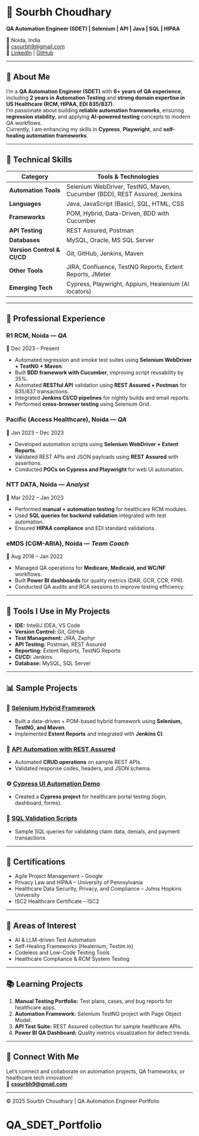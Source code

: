 # 💼 Sourbh Choudhary
**QA Automation Engineer (SDET) | Selenium | API | Java | SQL | HIPAA**

📍 Noida, India  
📧 csourbh9@gmail.com  
🔗 [LinkedIn](https://www.linkedin.com/in/sourbh-c/) | [GitHub](https://github.com/csourbh)

---

## 👋 About Me
I’m a **QA Automation Engineer (SDET)** with **6+ years of QA experience**, including **2 years in Automation Testing** and **strong domain expertise in US Healthcare (RCM, HIPAA, EDI 835/837)**.  
I’m passionate about building **reliable automation frameworks**, ensuring **regression stability**, and applying **AI-powered testing** concepts to modern QA workflows.  
Currently, I am enhancing my skills in **Cypress**, **Playwright**, and **self-healing automation frameworks**.

---

## 🧪 Technical Skills

| Category | Tools & Technologies |
|-----------|---------------------|
| **Automation Tools** | Selenium WebDriver, TestNG, Maven, Cucumber (BDD), REST Assured, Jenkins |
| **Languages** | Java, JavaScript (Basic), SQL, HTML, CSS |
| **Frameworks** | POM, Hybrid, Data-Driven, BDD with Cucumber |
| **API Testing** | REST Assured, Postman |
| **Databases** | MySQL, Oracle, MS SQL Server |
| **Version Control & CI/CD** | Git, GitHub, Jenkins, Maven |
| **Other Tools** | JIRA, Confluence, TestNG Reports, Extent Reports, JMeter |
| **Emerging Tech** | Cypress, Playwright, Appium, Healenium (AI locators) |

---

## 🏢 Professional Experience

### **R1 RCM, Noida** — *QA*  
📅 Dec 2023 – Present  
- Automated regression and smoke test suites using **Selenium WebDriver + TestNG + Maven**.  
- Built **BDD framework with Cucumber**, improving script reusability by 35%.  
- Automated **RESTful API** validation using **REST Assured + Postman** for 835/837 transactions.  
- Integrated **Jenkins CI/CD pipelines** for nightly builds and email reports.  
- Performed **cross-browser testing** using Selenium Grid.

### **Pacific (Access Healthcare), Noida** — *QA*  
📅 Jan 2023 – Dec 2023  
- Developed automation scripts using **Selenium WebDriver + Extent Reports**.  
- Validated REST APIs and JSON payloads using **REST Assured** with assertions.  
- Conducted **POCs on Cypress and Playwright** for web UI automation.

### **NTT DATA, Noida** — *Analyst*  
📅 Mar 2022 – Jan 2023  
- Performed **manual + automation testing** for healthcare RCM modules.  
- Used **SQL queries for backend validation** integrated with test automation.  
- Ensured **HIPAA compliance** and EDI standard validations.

### **eMDS (CGM-ARIA), Noida** — *Team Coach*  
📅 Aug 2018 – Jan 2022  
- Managed QA operations for **Medicare, Medicaid, and WC/NF** workflows.  
- Built **Power BI dashboards** for quality metrics (DAR, GCR, CCR, FPR).  
- Conducted QA audits and RCA sessions to improve testing efficiency.

---

## 🧰 Tools I Use in My Projects
- **IDE:** IntelliJ IDEA, VS Code  
- **Version Control:** Git, GitHub  
- **Test Management:** JIRA, Zephyr  
- **API Testing:** Postman, REST Assured  
- **Reporting:** Extent Reports, TestNG Reports  
- **CI/CD:** Jenkins  
- **Database:** MySQL, SQL Server  

---

## 📊 Sample Projects

### 🧱 [Selenium Hybrid Framework](#)
- Built a data-driven + POM-based hybrid framework using **Selenium, TestNG, and Maven**.  
- Implemented **Extent Reports** and integrated with **Jenkins CI**.  

### 🧾 [API Automation with REST Assured](#)
- Automated **CRUD operations** on sample REST APIs.  
- Validated response codes, headers, and JSON schema.  

### ⚙️ [Cypress UI Automation Demo](#)
- Created a **Cypress project** for healthcare portal testing (login, dashboard, forms).  

### 🧮 [SQL Validation Scripts](#)
- Sample SQL queries for validating claim data, denials, and payment transactions.

---

## 🧠 Certifications
- Agile Project Management – Google  
- Privacy Law and HIPAA – University of Pennsylvania  
- Healthcare Data Security, Privacy, and Compliance – Johns Hopkins University  
- ISC2 Healthcare Certificate – ISC2  

---

## 🚀 Areas of Interest
- AI & LLM-driven Test Automation  
- Self-Healing Frameworks (Healenium, Testim.io)  
- Codeless and Low-Code Testing Tools  
- Healthcare Compliance & RCM System Testing  

---

## 📚 Learning Projects
1. **Manual Testing Portfolio:** Test plans, cases, and bug reports for healthcare apps.  
2. **Automation Framework:** Selenium TestNG project with Page Object Model.  
3. **API Test Suite:** REST Assured collection for sample healthcare APIs.  
4. **Power BI QA Dashboard:** Quality metrics visualization for defect trends.  

---

## 💬 Connect With Me
Let’s connect and collaborate on automation projects, QA frameworks, or healthcare tech innovation!  
📧 **csourbh9@gmail.com**

---

© 2025 Sourbh Choudhary | QA Automation Engineer Portfolio
# QA_SDET_Portfolio
